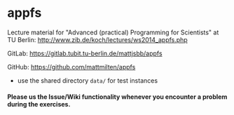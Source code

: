 appfs
=====

Lecture material for "Advanced (practical) Programming for Scientists" at TU Berlin: http://www.zib.de/koch/lectures/ws2014_appfs.php

GitLab: https://gitlab.tubit.tu-berlin.de/mattjsbb/appfs

GitHub: https://github.com/mattmilten/appfs

 - use the shared directory `data/` for test instances

#### Please us the Issue/Wiki functionality whenever you encounter a problem during the exercises.
